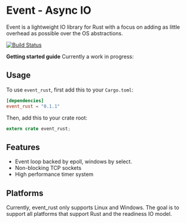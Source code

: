 # Event - Async IO

Event is a lightweight IO library for Rust with a focus on adding as
little overhead as possible over the OS abstractions.

[![Build Status](https://api.travis-ci.org/tickbh/event_rust.svg?branch=master)](https://travis-ci.org/tickbh/event_rust)

**Getting started guide**
Currently a work in progress:

## Usage

To use `event_rust`, first add this to your `Cargo.toml`:

```toml
[dependencies]
event_rust = "0.1.1"
```

Then, add this to your crate root:

```rust
extern crate event_rust;
```

## Features

* Event loop backed by epoll, windows by select.
* Non-blocking TCP sockets
* High performance timer system

## Platforms

Currently, event_rust only supports Linux and Windows. The goal is to support
all platforms that support Rust and the readiness IO model.
